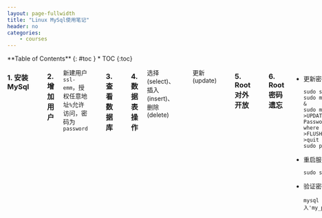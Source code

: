 ```yaml
---
layout: page-fullwidth
title: "Linux MySql使用笔记"
header: no
categories:
    - courses
---
```

<div class="row">
<div class="medium-4 medium-push-8 columns" markdown="1">
<div class="panel radius" markdown="1">
**Table of Contents**
{: #toc }
*  TOC
{:toc}
</div>
</div><!-- /.medium-4.columns -->



<div class="medium-8 medium-pull-4 columns" markdown="1">

### 1. 安装MySql

```
sudo apt-get install mysql-server mysql-client
```

### 2. 增加用户

新建用户`ssl-emm`，授权任意地址`%`允许访问，密码为`password`

    mysql -u root --password=passwd
    >use mysql; 
    >GRANT ALL PRIVILEGES ON emm_base.* TO 'ssl-emm'@'%' IDENTIFIED BY 'password' WITH GRANT OPTION; 
    >FLUSH PRIVILEGES;
    >quit

### 3. 查看数据库

    mysql -h localhost -u root -ppassword
    >show databases;
    >use bedrock; /*使用 bedrock 数据库*/
    >create table employee (Name char(20),Dept char(20),jobTitle char(20));
    >DESCRIBE employee; /*相当于 show dolumns from employee; */
    >show tables; /*显示数据表*/
    >INSERT INTO employee VALUES ('Fred Flinstone','Quarry Worker','Rock Digger');
    >INSERT INTO employee VALUES ('Wilma Flinstone','Finance','Analyst');
    >INSERT into employee values ('Barney Rubble','Sales','Neighbor');
    >INSERT INTO employee VALUES ('Betty Rubble','IT','Neighbor');
    >quit

### 4. 数据表操作

选择(select)、插入(insert)、删除(delete)

    mysql -uemm -pemm
    >use emm_base;
    >select * from tb_gwid_white_list;
    >insert into tb_gwid_white_list(gwid, note) values('C44F48D1', '20141202 lwq - 200.200.139.93 add');
    >delete from tb_gwid_white_list where id = 12;
    >quit

更新(update)

    mysql -uroot -p123456
    >use my_wiki
    >select * from user;
    >update user set user_password=':B:c7a74fd2:db0b09f2527219b877ed2993f9277770' WHERE user_id='1';
    >quit

### 5. Root对外开放

    mysql -uroot -ppassword
    >select host,user from user; /*查看用户的权限情况*/
    >select host, user, password from user;
    >Grant all privileges on *.* to 'root'@'%' identified by 'password' with grant option; /*允许所有地址'%'使用root来访问数据库*/
    >select host, user, password from user;
    >quit

### 6. Root密码遗忘

*   更新密码

        sudo service mysql stop
        sudo mysqld --skip-grant-tables &
        sudo mysql -u root mysql
        >UPDATE user SET Password=PASSWORD('my_password') where USER='root';
        >FLUSH PRIVILEGES;
        >quit
        sudo pkill mysql

*   重启服务

        sudo service mysql restart

*   验证密码

        mysql -u root -p #输入'my_password'

### ~. 相关链接

1. [MySQL on Linux Tutorial](http://www.yolinux.com/TUTORIALS/LinuxTutorialMySQL.html)
